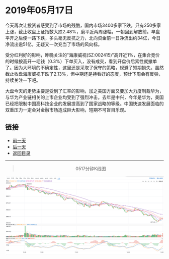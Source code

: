 # 2019年05月17日

今天再次让投资者感受到了市场的残酷，国内市场3400多家下跌，只有250多家上涨，截止收盘上证指数大跌2.48%，磨平近两周涨幅，一朝回到解放前。早盘平开之后便一路下跌，多头毫无反抗之力，北向资金前一日净流出约34亿，今日净流出逾51亿，无疑又一次充当了市场的风向标。

受分红利好的影响，昨晚关注的"海康威视(SZ:002415)"高开近1%，在集合竞价的时候按高开一毛钱（0.3%）下单买入，没有成交，看到开盘价后索性就撤单了。因为大环境的不确定性，这里还是采取了保守的策略，规避了短期损失。虽然截止收盘海康威视下跌了2.13%，但中期还是持看好的态度，预计下周会有反弹，持续关注一下吧。

大盘今天的走势主要是受到了汇率的影响，加之美国方面又要加大力度制裁华为，与华为产业链相关的上市企业均受到了强烈冲击。去年是中兴，今年是华为，美国已经把限制中国高科技企业的发展提高到了国家战略的等级。中国快速发展面临的双重压力一定会对金融市场造成巨大影响，短期不可盲目乐观。



## 链接

- [前一天](https://github.com/gdoggy/investment-diary/blob/master/2019/0516.md)
- [后一天](https://github.com/gdoggy/investment-diary/blob/master/2019/0520.md)
- [返回目录](https://github.com/gdoggy/investment-diary)

---

> <center>0517分钟K线图</center>

![K minute](https://github.com/gdoggy/investment-diary/blob/master/2019/RunChart/0517.png)